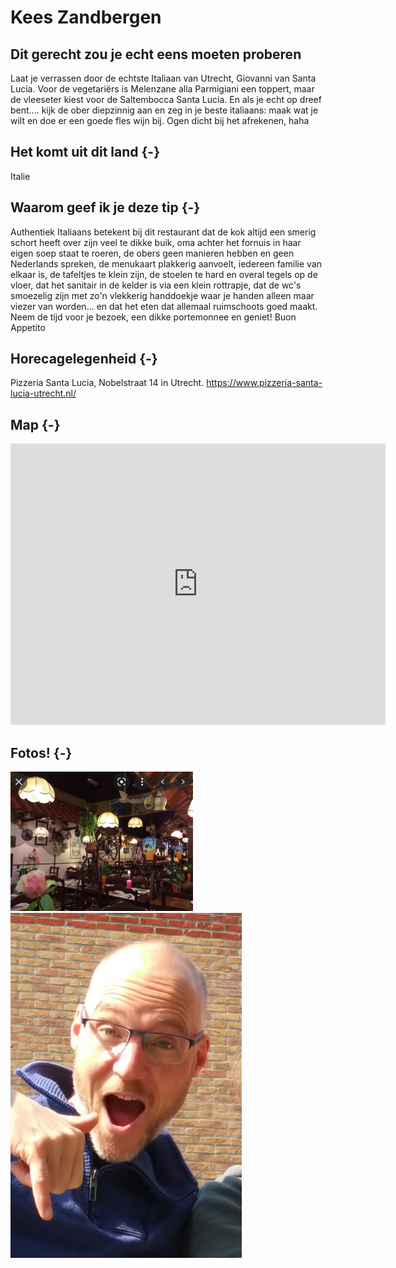 # Kees Zandbergen







## Dit gerecht zou je echt eens moeten proberen 

Laat je verrassen door de echtste Italiaan van Utrecht, Giovanni van Santa Lucia. Voor de vegetariërs is Melenzane alla Parmigiani een toppert, maar de vleeseter kiest voor de Saltembocca Santa Lucia. En als je echt op dreef bent.... kijk de ober diepzinnig aan en zeg in je beste italiaans: maak wat je wilt en doe er een goede fles wijn bij. Ogen dicht bij het afrekenen, haha

## Het komt uit dit land {-}

Italie

## Waarom geef ik je deze tip {-}

Authentiek Italiaans betekent bij dit restaurant dat de kok altijd een smerig schort heeft over zijn veel te dikke buik, oma achter het fornuis in haar eigen soep staat te roeren, de obers geen manieren hebben en geen Nederlands spreken, de menukaart plakkerig aanvoelt, iedereen familie van elkaar is, de tafeltjes te klein zijn, de stoelen te hard en overal tegels op de vloer, dat het sanitair in de kelder is via een klein rottrapje, dat de wc's smoezelig zijn met zo'n vlekkerig handdoekje waar je handen alleen maar viezer van worden... en dat het eten dat allemaal ruimschoots goed maakt. Neem de tijd voor je bezoek, een dikke portemonnee en geniet! Buon Appetito

## Horecagelegenheid {-}

Pizzeria Santa Lucia, Nobelstraat 14 in Utrecht. https://www.pizzeria-santa-lucia-utrecht.nl/

## Map {-}

<iframe src="https://www.google.com/maps/embed?pb=!1m18!1m12!1m3!1d2451.265400258745!2d5.1229952151147256!3d52.09310127553133!2m3!1f0!2f0!3f0!3m2!1i1024!2i768!4f13.1!3m3!1m2!1s0x47c66f4fa1189987%3A0x1eaf8ad3f9a1f67e!2sPizzeria%20Santa%20Lucia!5e0!3m2!1snl!2snl!4v1661264915380!5m2!1snl!2snl" width="600" height="450" style="border:0;" allowfullscreen="" loading="lazy" referrerpolicy="no-referrer-when-downgrade"></iframe>

## Fotos! {-}

<img src="images/gerechten/Kees_SantaLucia_Kees Zandbergen.JPG" width="292" />

<img src="images/people/Kees_Zandbergen_UB_Kees Zandbergen.jpg" width="370" />
